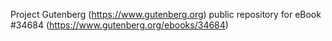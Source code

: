 Project Gutenberg (https://www.gutenberg.org) public repository for eBook #34684 (https://www.gutenberg.org/ebooks/34684)
